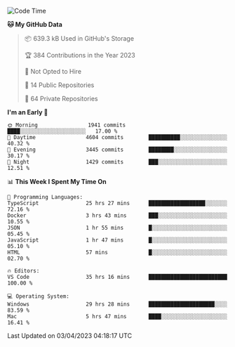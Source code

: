 <!--START_SECTION:waka-->
![Code Time](http://img.shields.io/badge/Code%20Time-3%2C877%20hrs%201%20min-blue)

**🐱 My GitHub Data** 

> 📦 639.3 kB Used in GitHub's Storage 
 > 
> 🏆 384 Contributions in the Year 2023
 > 
> 🚫 Not Opted to Hire
 > 
> 📜 14 Public Repositories 
 > 
> 🔑 64 Private Repositories 
 > 
**I'm an Early 🐤** 

```text
🌞 Morning                1941 commits        ████░░░░░░░░░░░░░░░░░░░░░   17.00 % 
🌆 Daytime                4604 commits        ██████████░░░░░░░░░░░░░░░   40.32 % 
🌃 Evening                3445 commits        ████████░░░░░░░░░░░░░░░░░   30.17 % 
🌙 Night                  1429 commits        ███░░░░░░░░░░░░░░░░░░░░░░   12.51 % 
```


📊 **This Week I Spent My Time On** 

```text
💬 Programming Languages: 
TypeScript               25 hrs 27 mins      ██████████████████░░░░░░░   72.16 % 
Docker                   3 hrs 43 mins       ███░░░░░░░░░░░░░░░░░░░░░░   10.55 % 
JSON                     1 hr 55 mins        █░░░░░░░░░░░░░░░░░░░░░░░░   05.45 % 
JavaScript               1 hr 47 mins        █░░░░░░░░░░░░░░░░░░░░░░░░   05.10 % 
HTML                     57 mins             █░░░░░░░░░░░░░░░░░░░░░░░░   02.70 % 

🔥 Editors: 
VS Code                  35 hrs 16 mins      █████████████████████████   100.00 % 

💻 Operating System: 
Windows                  29 hrs 28 mins      █████████████████████░░░░   83.59 % 
Mac                      5 hrs 47 mins       ████░░░░░░░░░░░░░░░░░░░░░   16.41 % 
```


 Last Updated on 03/04/2023 04:18:17 UTC
<!--END_SECTION:waka-->

